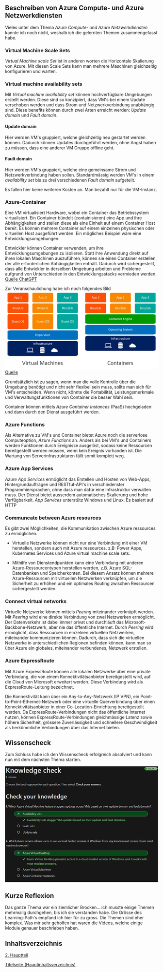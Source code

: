 ## Beschreiben von Azure Compute- und Azure Netzwerkdiensten

Vieles unter dem Thema *Azure Compute- und Azure Netzwerkdiensten* kannte ich noch nicht, weshalb ich die gelernten Themen zusammengefasst habe.

### Virtual Machine Scale Sets

*Virtual Machine scale Set* ist in anderen worten die Horizontale Skalierung von Azure. Mit diesen Scale Sets kann man mehrere Maschinen gleichzeitig konfigurieren und warten. 

### Virtual machine availability sets

Mit *Virtual machine availability set* können hochverfügbare Umgebungen erstellt werden. Diese sind so konzipiert, dass VM's bei einem Update verschoben werden und dass Strom und Netzwerkverbindung unabhängig sind. Diese benefits können durch zwei Arten erreicht werden: *Update domain* und *Fault domain*.

#### Update domain

Hier werden VM's gruppiert, welche gleichzeitig neu gestartet werden können. Dadurch können Updates durchgeführt werden, ohne Angst haben zu müssen, dass eine anderer VM Gruppe offline geht.

#### Fault domain

Hier werden VM's gruppiert, welche eine gemeinsame Strom und Netzwerkverbindung haben sollen. Standardmässig werden VM's in einem *availability set* bis zu drei verschiedenen *Fault domain* aufgeteilt.

Es fallen hier keine weiteren Kosten an. Man bezahlt nur für die VM-Instanz.

### Azure-Container

Eine VM virtualisiert Hardware, wobei ein Container das Betriebssystem virtualisiert.
Ein Container bündelt (containisieren) eine App und ihre Abhängigkeiten und stellen diese als eine Einheit auf einem Container Host bereit. Es können mehrere Container auf einem einzelnen physischen oder virtuellen Host ausgeführt werden. Ein mögliches Beispiel wäre eine 
Entwicklungsumgebungen:

Entwickler können Container verwenden, um ihre Entwicklungsumgebungen zu isolieren. Statt ihre Anwendung direkt auf ihren lokalen Maschinen auszuführen, können sie einen Container erstellen, der alle erforderlichen Abhängigkeiten enthält. Dadurch wird sichergestellt, dass alle Entwickler in derselben Umgebung arbeiten und Probleme aufgrund von Unterschieden in den Entwicklungsstacks vermieden werden.
[Quelle ChatGPT](https://chat.openai.com/)

Zur Veranschaulichung habe ich noch folgendes Bild
![Container vs VM](../ressources/containers-vs-virtual-machines.jpg)
[Quelle](../4_Anhang/Quellenangabe.md#Azure-Container)

Grundsätzlich ist zu sagen, wenn man die volle Kontrolle über die Umgebung benötigt und nicht sehr flexibel sein muss, sollte man sich für VM's entscheiden. Wenn nicht, könnte die Portabilität, Leistungsmerkmale und Verwaltungsfunktionen von Container die besser Wahl sein.

Container können mittels *Azure Container Instances* (PaaS) hochgeladen und dann durch den Dienst ausgeführt werden.

### Azure Functions

Als Alternative zu VM's und Container bietet Azure noch die serverlose Computeoption, *Azure Functions* an. Anders als bei VM's und Containers werden Funktionen durch Ereignisse ausgelöst, sodass keine Ressourcen bereitgestellt werden müssen, wenn kein Ereignis vorhanden ist. Die Wartung von Serverinfrastrukturen fällt somit komplett weg.

### Azure App Services

*Azure App Services* ermöglicht das Erstellen und Hosten von Web-Apps, Hintergrundaufträgen und RESTful-API's in verschiedenster Programmiersprachen, ohne dass man dafür eine Infrastruktur verwalten muss. Der Dienst bietet ausserdem automatisches Skalierung und hohe Verfügbarkeit. *App Services* unterstütz Windows und Linux. Es basiert auf HTTP

### Communcate between Azure resources

Es gibt zwei Möglichkeiten, die Kommunikation zwischen Azure ressources zu ermöglichen.

- Virtuelle Netzwerke können nicht nur eine Verbindung mit einer VM herstellen, sondern auch mit Azure ressources. z.B: Power Apps, Kubernetes Services und Azure virtual machine scale sets.

- Mithilfe von Dienstendpunkten kann eine Verbindung mit anderen Azure-Ressourcentypen herstellen werden, z.B. Azure SQL-Datenbanken und Speicherkonten. Bei diesem Ansatz können mehrere Azure-Ressourcen mit virtuellen Netzwerken verknüpfen, um die Sicherheit zu erhöhen und ein optimales Routing zwischen Ressourcen sichergestellt werden.

### Connect virtual networks

Virtuelle Netzwerke können mittels *Peering* miteinander verknüpft werden. Mit *Peering* wird eine direkte Verbindung von zwei Netzwerken ermöglicht. Der Datenverkehr ist dabei immer privat und durchläuft das Microsoft-Backbone-Netzwerk, aber nie das öffentliche Internet. Durch *Peering* wird ermöglicht, dass Ressourcen in einzelnen virtuellen Netzwerken, miteinander kommunizieren können. Dadurch, dass sich die virtuellen Netzwerke in unterschiedlichen Regionen befinden können, kann man so über Azure ein globales, miteinander verbundenes, Netzwerk erstellen.

### Azure ExpressRoute

Mit Azure ExpressRoute können alle lokalen Netzwerke über eine private Verbindung, die von einem Konnektivitätsanbieter bereitgestellt wird, auf die Cloud von Microsoft erweitert werden. Diese Verbindung wird als ExpressRoute-Leitung bezeichnet.

Die Konnektivität kann über ein Any-to-Any-Netzwerk (IP VPN), ein Point-to-Point-Ethernet-Netzwerk oder eine virtuelle Querverbindung über einen Konnektivitätsanbieter in einer Co-Location-Einrichtung bereitgestellt werden. Da ExpressRoute-Verbindungen nicht das öffentliche Internet nutzen, können ExpressRoute-Verbindungen gleichmässige Latenz sowie höhere Sicherheit, grössere Zuverlässigkeit und schnellere Geschwindigkeit als herkömmliche Verbindungen über das Internet bieten.

## Wissenscheck

Zum Schluss habe ich den Wissenscheck erfolgreich absolviert und kann nun mit dem nächsten Thema starten.

![Wissenscheck](../ressources/Wissensbeurteilung_Azurecompute.png)

## Kurze Reflexion

Das ganze Thema war ein ziemlicher Brocken... ich musste einige Themen mehrmalig durchgehen, bis ich sie verstanden habe. Die Grösse des Learning-Path's empfand ich hier für zu gross. Die Themen sind eher komplex. Was mir sehr geholfen hat waren die Videos, welche einige Module genauer beschrieben haben.

## Inhaltsverzeichnis

[2. Hauptteil](./README.md)

[Titelseite (Hauptinhaltsverzeichnis)](../README.md)
